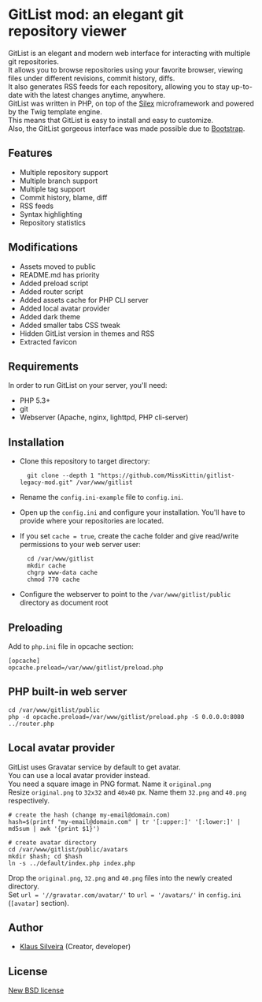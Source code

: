 # GitList mod: an elegant git repository viewer
GitList is an elegant and modern web interface for interacting with multiple git repositories.  
It allows you to browse repositories using your favorite browser, viewing files under different revisions, commit history, diffs.  
It also generates RSS feeds for each repository, allowing you to stay up-to-date with the latest changes anytime, anywhere.  
GitList was written in PHP, on top of the [Silex](http://silex.sensiolabs.org/) microframework and powered by the Twig template engine.  
This means that GitList is easy to install and easy to customize.  
Also, the GitList gorgeous interface was made possible due to [Bootstrap](http://twitter.github.com/bootstrap/).

## Features
* Multiple repository support
* Multiple branch support
* Multiple tag support
* Commit history, blame, diff
* RSS feeds
* Syntax highlighting
* Repository statistics

## Modifications
* Assets moved to public
* README.md has priority
* Added preload script
* Added router script
* Added assets cache for PHP CLI server
* Added local avatar provider
* Added dark theme
* Added smaller tabs CSS tweak
* Hidden GitList version in themes and RSS
* Extracted favicon

## Requirements
In order to run GitList on your server, you'll need:
* PHP 5.3+
* git
* Webserver (Apache, nginx, lighttpd, PHP cli-server)

## Installation
* Clone this repository to target directory:

		git clone --depth 1 "https://github.com/MissKittin/gitlist-legacy-mod.git" /var/www/gitlist

* Rename the `config.ini-example` file to `config.ini`.
* Open up the `config.ini` and configure your installation. You'll have to provide where your repositories are located.
* If you set `cache = true`, create the cache folder and give read/write permissions to your web server user:

		cd /var/www/gitlist
		mkdir cache
		chgrp www-data cache
		chmod 770 cache

* Configure the webserver to point to the `/var/www/gitlist/public` directory as document root

## Preloading
Add to `php.ini` file in opcache section:
```
[opcache]
opcache.preload=/var/www/gitlist/preload.php
```

## PHP built-in web server
```
cd /var/www/gitlist/public
php -d opcache.preload=/var/www/gitlist/preload.php -S 0.0.0.0:8080 ../router.php
```

## Local avatar provider
GitList uses Gravatar service by default to get avatar.  
You can use a local avatar provider instead.  
You need a square image in PNG format. Name it `original.png`  
Resize `original.png` to `32x32` and `40x40` px. Name them `32.png` and `40.png` respectively.
```
# create the hash (change my-email@domain.com)
hash=$(printf "my-email@domain.com" | tr '[:upper:]' '[:lower:]' | md5sum | awk '{print $1}')

# create avatar directory
cd /var/www/gitlist/public/avatars
mkdir $hash; cd $hash
ln -s ../default/index.php index.php
```
Drop the `original.png`, `32.png` and `40.png` files into the newly created directory.  
Set `url = '//gravatar.com/avatar/'` to `url = '/avatars/'` in `config.ini` (`[avatar]` section).

## Author
* [Klaus Silveira](http://www.klaussilveira.com) (Creator, developer)

## License
[New BSD license](http://www.opensource.org/licenses/bsd-license.php)
